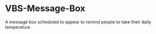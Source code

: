 # VBS-Message-Box
A message box scheduled to appear to remind people to take their daily temperature.
